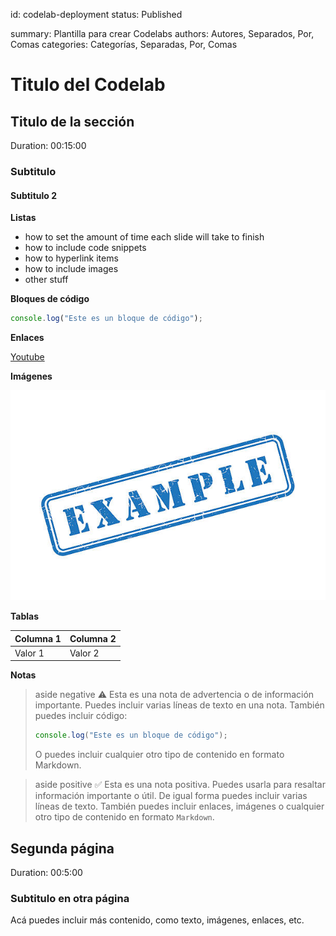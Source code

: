 <!-- ===== DANGER ZONE: DON'T TOUCH IT ======-->
id: codelab-deployment
status: Published
<!-- ======================================= -->

summary: Plantilla para crear Codelabs
authors: Autores, Separados, Por, Comas
categories: Categorías, Separadas, Por, Comas

# Titulo del Codelab

<!-- ------------------------ -->
## Titulo de la sección 
<!-- Duración de esta sección, en formato hh:mm:ss  -->
Duration: 00:15:00 

### Subtitulo

#### Subtitulo 2

**Listas**

- how to set the amount of time each slide will take to finish 
- how to include code snippets 
- how to hyperlink items 
- how to include images 
- other stuff


**Bloques de código**

```js
console.log("Este es un bloque de código");
```

**Enlaces**

[Youtube](https://www.youtube.com/watch?v=dQw4w9WgXcQ)

**Imágenes**

![alt-text-here](./images/example.png)

**Tablas**

| Columna 1 | Columna 2 |
|-----------|-----------|
| Valor 1   | Valor 2   | 

**Notas**

> aside negative
> ⚠️ Esta es una nota de advertencia o de información importante.
> Puedes incluir varias líneas de texto en una nota.
> También puedes incluir código:
> ```js
> console.log("Este es un bloque de código");
> ```
> O puedes incluir cualquier otro tipo de contenido en formato Markdown.

> aside positive
> ✅ Esta es una nota positiva.
> Puedes usarla para resaltar información importante o útil.
> De igual forma puedes incluir varias líneas de texto.
> También puedes incluir enlaces, imágenes o cualquier otro tipo de contenido en formato `Markdown`.

<!-- ------------------------ -->
## Segunda página
Duration: 00:5:00

### Subtitulo en otra página

Acá puedes incluir más contenido, como texto, imágenes, enlaces, etc.